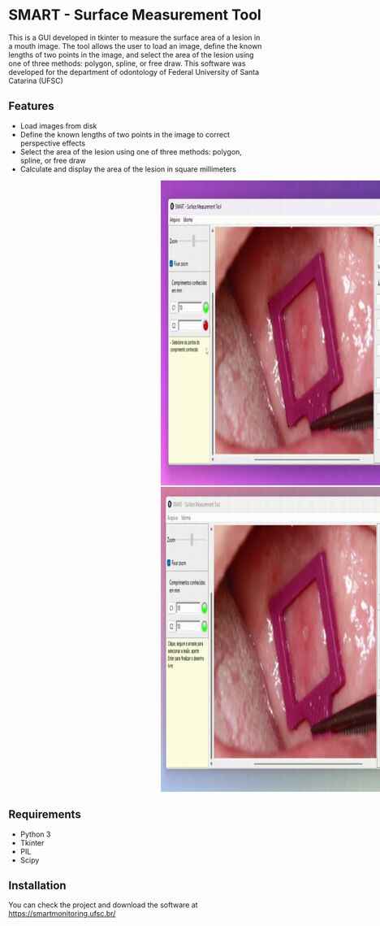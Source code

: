 # SMART - Surface Measurement Tool

This is a GUI developed in tkinter to measure the surface area of a lesion in a mouth image. The tool allows the user to load an image, define the known lengths of two points in the image, and select the area of the lesion using one of three methods: polygon, spline, or free draw. This software was developed for the department of odontology of Federal University of Santa Catarina (UFSC)


## Features

* Load images from disk
* Define the known lengths of two points in the image to correct perspective effects
* Select the area of the lesion using one of three methods: polygon, spline, or free draw
* Calculate and display the area of the lesion in square millimeters

<img style="margin-left:300px" src="https://github.com/andreprovensi/UI-area-image/blob/main/gif/passo_8-Made-with-Clipchamp.gif" alt="Alt Text" width="600" height="600">
<br>
<img style="margin-left:300px" src="https://github.com/andreprovensi/UI-area-image/blob/main/gif/desenho_livre-Made-with-Clipchamp.gif" alt="Alt Text" width="600" height="600">

## Requirements

* Python 3
* Tkinter
* PIL
* Scipy

## Installation

You can check the project and download the software at https://smartmonitoring.ufsc.br/
